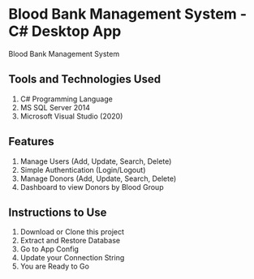 # Blood Bank Management System - C# Desktop App
Blood Bank Management System


## Tools and Technologies Used
1. C# Programming Language
2. MS SQL Server 2014
3. Microsoft Visual Studio (2020)


## Features
1. Manage Users (Add, Update, Search, Delete)
2. Simple Authentication (Login/Logout)
3. Manage Donors (Add, Update, Search, Delete)
4. Dashboard to view Donors by Blood Group



## Instructions to Use
1. Download or Clone this project
2. Extract and Restore Database
3. Go to App Config
4. Update your Connection String
5. You are Ready to Go
